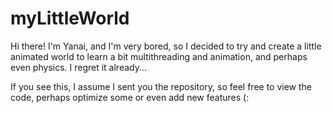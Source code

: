 # myLittleWorld

Hi there! I'm Yanai, and I'm very bored, so I decided to try and create a little animated world to learn a bit multithreading and animation, and perhaps even physics. I regret it already...

If you see this, I assume I sent you the repository, so feel free to view the code, perhaps optimize some or even add new features (:

